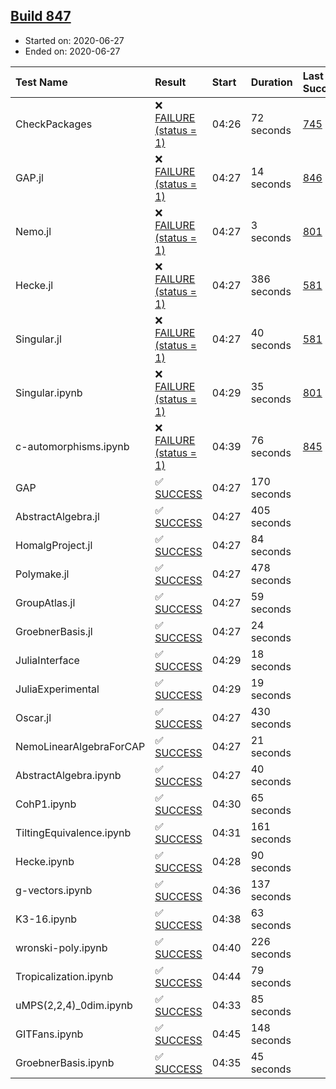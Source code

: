## [Build 847](https://oscarci.mathematik.uni-kl.de/job/oscar-julia-1.4/847/)

* Started on: 2020-06-27
* Ended on: 2020-06-27

| Test Name    | Result | Start | Duration | Last Success | First Failure |
|:-------------|:-------|:------|:---------|:-------------|:--------------|
| CheckPackages | ❌ [FAILURE (status = 1)](https://oscarci.mathematik.uni-kl.de/job/oscar-julia-1.4/847/artifact/logs/build-847/CheckPackages.log) | 04:26 | 72 seconds | [745](https://oscarci.mathematik.uni-kl.de/job/oscar-julia-1.4/745/) | [746](https://oscarci.mathematik.uni-kl.de/job/oscar-julia-1.4/746/) |
| GAP.jl | ❌ [FAILURE (status = 1)](https://oscarci.mathematik.uni-kl.de/job/oscar-julia-1.4/847/artifact/logs/build-847/GAP.jl.log) | 04:27 | 14 seconds | [846](https://oscarci.mathematik.uni-kl.de/job/oscar-julia-1.4/846/) | [847](https://oscarci.mathematik.uni-kl.de/job/oscar-julia-1.4/847/) |
| Nemo.jl | ❌ [FAILURE (status = 1)](https://oscarci.mathematik.uni-kl.de/job/oscar-julia-1.4/847/artifact/logs/build-847/Nemo.jl.log) | 04:27 | 3 seconds | [801](https://oscarci.mathematik.uni-kl.de/job/oscar-julia-1.4/801/) | [802](https://oscarci.mathematik.uni-kl.de/job/oscar-julia-1.4/802/) |
| Hecke.jl | ❌ [FAILURE (status = 1)](https://oscarci.mathematik.uni-kl.de/job/oscar-julia-1.4/847/artifact/logs/build-847/Hecke.jl.log) | 04:27 | 386 seconds | [581](https://oscarci.mathematik.uni-kl.de/job/oscar-julia-1.4/581/) | [582](https://oscarci.mathematik.uni-kl.de/job/oscar-julia-1.4/582/) |
| Singular.jl | ❌ [FAILURE (status = 1)](https://oscarci.mathematik.uni-kl.de/job/oscar-julia-1.4/847/artifact/logs/build-847/Singular.jl.log) | 04:27 | 40 seconds | [581](https://oscarci.mathematik.uni-kl.de/job/oscar-julia-1.4/581/) | [582](https://oscarci.mathematik.uni-kl.de/job/oscar-julia-1.4/582/) |
| Singular.ipynb | ❌ [FAILURE (status = 1)](https://oscarci.mathematik.uni-kl.de/job/oscar-julia-1.4/847/artifact/logs/build-847/Singular.ipynb.log) | 04:29 | 35 seconds | [801](https://oscarci.mathematik.uni-kl.de/job/oscar-julia-1.4/801/) | [802](https://oscarci.mathematik.uni-kl.de/job/oscar-julia-1.4/802/) |
| c-automorphisms.ipynb | ❌ [FAILURE (status = 1)](https://oscarci.mathematik.uni-kl.de/job/oscar-julia-1.4/847/artifact/logs/build-847/c-automorphisms.ipynb.log) | 04:39 | 76 seconds | [845](https://oscarci.mathematik.uni-kl.de/job/oscar-julia-1.4/845/) | [846](https://oscarci.mathematik.uni-kl.de/job/oscar-julia-1.4/846/) |
| GAP | ✅ [SUCCESS](https://oscarci.mathematik.uni-kl.de/job/oscar-julia-1.4/847/artifact/logs/build-847/GAP.log) | 04:27 | 170 seconds |  |  |
| AbstractAlgebra.jl | ✅ [SUCCESS](https://oscarci.mathematik.uni-kl.de/job/oscar-julia-1.4/847/artifact/logs/build-847/AbstractAlgebra.jl.log) | 04:27 | 405 seconds |  |  |
| HomalgProject.jl | ✅ [SUCCESS](https://oscarci.mathematik.uni-kl.de/job/oscar-julia-1.4/847/artifact/logs/build-847/HomalgProject.jl.log) | 04:27 | 84 seconds |  |  |
| Polymake.jl | ✅ [SUCCESS](https://oscarci.mathematik.uni-kl.de/job/oscar-julia-1.4/847/artifact/logs/build-847/Polymake.jl.log) | 04:27 | 478 seconds |  |  |
| GroupAtlas.jl | ✅ [SUCCESS](https://oscarci.mathematik.uni-kl.de/job/oscar-julia-1.4/847/artifact/logs/build-847/GroupAtlas.jl.log) | 04:27 | 59 seconds |  |  |
| GroebnerBasis.jl | ✅ [SUCCESS](https://oscarci.mathematik.uni-kl.de/job/oscar-julia-1.4/847/artifact/logs/build-847/GroebnerBasis.jl.log) | 04:27 | 24 seconds |  |  |
| JuliaInterface | ✅ [SUCCESS](https://oscarci.mathematik.uni-kl.de/job/oscar-julia-1.4/847/artifact/logs/build-847/JuliaInterface.log) | 04:29 | 18 seconds |  |  |
| JuliaExperimental | ✅ [SUCCESS](https://oscarci.mathematik.uni-kl.de/job/oscar-julia-1.4/847/artifact/logs/build-847/JuliaExperimental.log) | 04:29 | 19 seconds |  |  |
| Oscar.jl | ✅ [SUCCESS](https://oscarci.mathematik.uni-kl.de/job/oscar-julia-1.4/847/artifact/logs/build-847/Oscar.jl.log) | 04:27 | 430 seconds |  |  |
| NemoLinearAlgebraForCAP | ✅ [SUCCESS](https://oscarci.mathematik.uni-kl.de/job/oscar-julia-1.4/847/artifact/logs/build-847/NemoLinearAlgebraForCAP.log) | 04:27 | 21 seconds |  |  |
| AbstractAlgebra.ipynb | ✅ [SUCCESS](https://oscarci.mathematik.uni-kl.de/job/oscar-julia-1.4/847/artifact/logs/build-847/AbstractAlgebra.ipynb.log) | 04:27 | 40 seconds |  |  |
| CohP1.ipynb | ✅ [SUCCESS](https://oscarci.mathematik.uni-kl.de/job/oscar-julia-1.4/847/artifact/logs/build-847/CohP1.ipynb.log) | 04:30 | 65 seconds |  |  |
| TiltingEquivalence.ipynb | ✅ [SUCCESS](https://oscarci.mathematik.uni-kl.de/job/oscar-julia-1.4/847/artifact/logs/build-847/TiltingEquivalence.ipynb.log) | 04:31 | 161 seconds |  |  |
| Hecke.ipynb | ✅ [SUCCESS](https://oscarci.mathematik.uni-kl.de/job/oscar-julia-1.4/847/artifact/logs/build-847/Hecke.ipynb.log) | 04:28 | 90 seconds |  |  |
| g-vectors.ipynb | ✅ [SUCCESS](https://oscarci.mathematik.uni-kl.de/job/oscar-julia-1.4/847/artifact/logs/build-847/g-vectors.ipynb.log) | 04:36 | 137 seconds |  |  |
| K3-16.ipynb | ✅ [SUCCESS](https://oscarci.mathematik.uni-kl.de/job/oscar-julia-1.4/847/artifact/logs/build-847/K3-16.ipynb.log) | 04:38 | 63 seconds |  |  |
| wronski-poly.ipynb | ✅ [SUCCESS](https://oscarci.mathematik.uni-kl.de/job/oscar-julia-1.4/847/artifact/logs/build-847/wronski-poly.ipynb.log) | 04:40 | 226 seconds |  |  |
| Tropicalization.ipynb | ✅ [SUCCESS](https://oscarci.mathematik.uni-kl.de/job/oscar-julia-1.4/847/artifact/logs/build-847/Tropicalization.ipynb.log) | 04:44 | 79 seconds |  |  |
| uMPS(2,2,4)_0dim.ipynb | ✅ [SUCCESS](https://oscarci.mathematik.uni-kl.de/job/oscar-julia-1.4/847/artifact/logs/build-847/uMPS-2-2-4-_0dim.ipynb.log) | 04:33 | 85 seconds |  |  |
| GITFans.ipynb | ✅ [SUCCESS](https://oscarci.mathematik.uni-kl.de/job/oscar-julia-1.4/847/artifact/logs/build-847/GITFans.ipynb.log) | 04:45 | 148 seconds |  |  |
| GroebnerBasis.ipynb | ✅ [SUCCESS](https://oscarci.mathematik.uni-kl.de/job/oscar-julia-1.4/847/artifact/logs/build-847/GroebnerBasis.ipynb.log) | 04:35 | 45 seconds |  |  |
